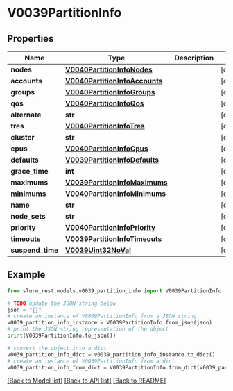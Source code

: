 # V0039PartitionInfo


## Properties

Name | Type | Description | Notes
------------ | ------------- | ------------- | -------------
**nodes** | [**V0040PartitionInfoNodes**](V0040PartitionInfoNodes.md) |  | [optional] 
**accounts** | [**V0040PartitionInfoAccounts**](V0040PartitionInfoAccounts.md) |  | [optional] 
**groups** | [**V0040PartitionInfoGroups**](V0040PartitionInfoGroups.md) |  | [optional] 
**qos** | [**V0040PartitionInfoQos**](V0040PartitionInfoQos.md) |  | [optional] 
**alternate** | **str** |  | [optional] 
**tres** | [**V0040PartitionInfoTres**](V0040PartitionInfoTres.md) |  | [optional] 
**cluster** | **str** |  | [optional] 
**cpus** | [**V0040PartitionInfoCpus**](V0040PartitionInfoCpus.md) |  | [optional] 
**defaults** | [**V0039PartitionInfoDefaults**](V0039PartitionInfoDefaults.md) |  | [optional] 
**grace_time** | **int** |  | [optional] 
**maximums** | [**V0039PartitionInfoMaximums**](V0039PartitionInfoMaximums.md) |  | [optional] 
**minimums** | [**V0040PartitionInfoMinimums**](V0040PartitionInfoMinimums.md) |  | [optional] 
**name** | **str** |  | [optional] 
**node_sets** | **str** |  | [optional] 
**priority** | [**V0040PartitionInfoPriority**](V0040PartitionInfoPriority.md) |  | [optional] 
**timeouts** | [**V0039PartitionInfoTimeouts**](V0039PartitionInfoTimeouts.md) |  | [optional] 
**suspend_time** | [**V0039Uint32NoVal**](V0039Uint32NoVal.md) |  | [optional] 

## Example

```python
from slurm_rest.models.v0039_partition_info import V0039PartitionInfo

# TODO update the JSON string below
json = "{}"
# create an instance of V0039PartitionInfo from a JSON string
v0039_partition_info_instance = V0039PartitionInfo.from_json(json)
# print the JSON string representation of the object
print(V0039PartitionInfo.to_json())

# convert the object into a dict
v0039_partition_info_dict = v0039_partition_info_instance.to_dict()
# create an instance of V0039PartitionInfo from a dict
v0039_partition_info_from_dict = V0039PartitionInfo.from_dict(v0039_partition_info_dict)
```
[[Back to Model list]](../README.md#documentation-for-models) [[Back to API list]](../README.md#documentation-for-api-endpoints) [[Back to README]](../README.md)



